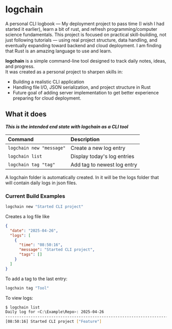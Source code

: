 # logchain

A personal CLI logbook — My deployment project to pass time (I wish I had started it earlier), learn a bit of rust, and refresh programming/computer science fundamentals. This project is focused on practical skill-building, not just following tutorials — using real project structure, data handling, and eventually expanding toward backend and cloud deployment. I am finding that Rust is an amazing language to use and learn.

**logchain** is a simple command-line tool designed to track daily notes, ideas, and progress.  
It was created as a personal project to sharpen skills in:

- Building a realistic CLI application
- Handling file I/O, JSON serialization, and project structure in Rust
- Future goal of adding server implementation to get better experience preparing for cloud deployment.

## What it does

**_This is the intended end state with logchain as a CLI tool_**

| Command                  | Description                 |
| :----------------------- | :-------------------------- |
| `logchain new "message"` | Create a new log entry      |
| `logchain list`          | Display today's log entries |
| `logchain tag "tag"`     | Add tag to newest log entry |

A logchain folder is automatically created. In it will be the logs folder that will contain daily logs in json files.

### Current Build Examples

```bash
logchain new "Started CLI project"
```

Creates a log file like

```json
{
  "date": "2025-04-26",
  "logs": [
    {
      "time": "08:50:16",
      "message": "Started CLI project",
      "tags": []
    }
  ]
}
```

To add a tag to the last entry:

```bash
logchain tag "Tool"
```

To view logs:

```bash
$ logchain list
Daily log for <C:\Example\Repo>: 2025-04-26
------------------------------------------------------------------------------------------------------------------------
[08:50:16] Started CLI project ["Feature"]
```
